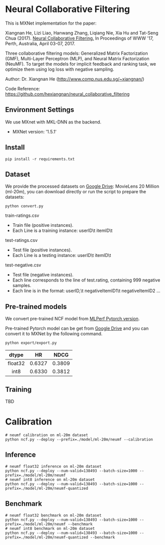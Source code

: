 # Neural Collaborative Filtering

This is MXNet implementation for the paper:

Xiangnan He, Lizi Liao, Hanwang Zhang, Liqiang Nie, Xia Hu and Tat-Seng Chua (2017). [Neural Collaborative Filtering.](http://dl.acm.org/citation.cfm?id=3052569) In Proceedings of WWW '17, Perth, Australia, April 03-07, 2017.

Three collaborative filtering models: Generalized Matrix Factorization (GMF), Multi-Layer Perceptron (MLP), and Neural Matrix Factorization (NeuMF). To target the models for implicit feedback and ranking task, we optimize them using log loss with negative sampling. 

Author: Dr. Xiangnan He (http://www.comp.nus.edu.sg/~xiangnan/)

Code Reference: https://github.com/hexiangnan/neural_collaborative_filtering

## Environment Settings
We use MXnet with MKL-DNN as the backend. 
- MXNet version:  '1.5.1'

## Install
```
pip install -r requirements.txt
```

## Dataset

We provide the processed datasets on [Google Drive](https://drive.google.com/drive/folders/1qACR_Zhc2O2W0RrazzcepM2vJeh0MMdO?usp=sharing): MovieLens 20 Million (ml-20m), you can download directly or 
run the script to prepare the datasets:
```
python convert.py 
```

train-ratings.csv
- Train file (positive instances).
- Each Line is a training instance: userID\t itemID\t 

test-ratings.csv
- Test file (positive instances). 
- Each Line is a testing instance: userID\t itemID\t 

test-negative.csv
- Test file (negative instances).
- Each line corresponds to the line of test.rating, containing 999 negative samples.  
- Each line is in the format: userID,\t negativeItemID1\t negativeItemID2 ...

## Pre-trained models

We convert pre-trained NCF model from [MLPerf Pytorch version](https://github.com/mlperf/training/blob/948db9b11cdfa7d953769e53c560396f41617f1b/recommendation/pytorch/).

Pre-trained Pytorch model can be get from [Google Drive](https://drive.google.com/drive/folders/1qACR_Zhc2O2W0RrazzcepM2vJeh0MMdO?usp=sharing) and you can convert it to MXNet by the following command.

```
python export/export.py
```

|dtype|HR|NDCG|
|:---:|:--:|:--:|
|float32|0.6327|0.3809|
|int8|0.6330|0.3812|

## Training

TBD

# Calibration

```
# neumf calibration on ml-20m dataset
python ncf.py --deploy --prefix=./model/ml-20m/neumf --calibration
```

## Inference

```
# neumf float32 inference on ml-20m dataset
python ncf.py --deploy --num-valid=138493 --batch-size=1000 --prefix=./model/ml-20m/neumf
# neumf int8 inference on ml-20m dataset
python ncf.py --deploy --num-valid=138493 --batch-size=1000 --prefix=./model/ml-20m/neumf-quantized
```

## Benchmark

```
# neumf float32 benchmark on ml-20m dataset
python ncf.py --deploy --num-valid=138493 --batch-size=1000 --prefix=./model/ml-20m/neumf --benchmark
# neumf int8 benchmark on ml-20m dataset
python ncf.py --deploy --num-valid=138493 --batch-size=1000 --prefix=./model/ml-20m/neumf-quantized --benchmark
```
